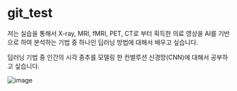 # git_test

저는 실습을 통해서 X-ray, MRI, fMRI, PET, CT로 부터 획득한 의료 영상을 AI를 기반으로 하여 
분석하는 기법 중 하나인 딥러닝 방법에 대해서 배우고 싶습니다.

딥러닝 기법 중 인간의 시각 중추를 모델링 한 컨벌루션 신경망(CNN)에 대해서 공부하고 싶습니다. 

![image](https://user-images.githubusercontent.com/114749643/193734685-6006af18-f144-4d09-9c5a-8ebba30ef4ba.png)
